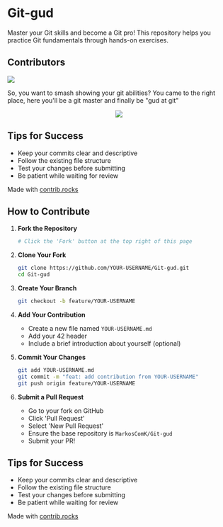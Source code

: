 # Git-gud

Master your Git skills and become a Git pro! This repository helps you practice Git fundamentals through hands-on exercises.

## Contributors
<a href="https://github.com/MarkosComK/Git-gud/graphs/contributors">
  <img src="https://contrib.rocks/image?repo=MarkosComK/Git-gud" />
</a>

So, you want to smash showing your git abilities? 
You came to the right place, here you'll be a git master and finally be "gud at git"

<p align="center">
  <img src="https://github.com/user-attachments/assets/c54ebd8a-5008-49a0-8e4d-a00b288e3aa0"/>
</p>

## Tips for Success
- Keep your commits clear and descriptive
- Follow the existing file structure
- Test your changes before submitting
- Be patient while waiting for review

Made with [contrib.rocks](https://contrib.rocks)

## How to Contribute

1. **Fork the Repository**
   ```bash
   # Click the 'Fork' button at the top right of this page
   ```

2. **Clone Your Fork**
   ```bash
   git clone https://github.com/YOUR-USERNAME/Git-gud.git
   cd Git-gud
   ```

3. **Create Your Branch**
   ```bash
   git checkout -b feature/YOUR-USERNAME
   ```

4. **Add Your Contribution**
   - Create a new file named `YOUR-USERNAME.md`
   - Add your 42 header
   - Include a brief introduction about yourself (optional)

5. **Commit Your Changes**
   ```bash
   git add YOUR-USERNAME.md
   git commit -m "feat: add contribution from YOUR-USERNAME"
   git push origin feature/YOUR-USERNAME
   ```

6. **Submit a Pull Request**
   - Go to your fork on GitHub
   - Click 'Pull Request'
   - Select 'New Pull Request'
   - Ensure the base repository is `MarkosComK/Git-gud`
   - Submit your PR!

## Tips for Success
- Keep your commits clear and descriptive
- Follow the existing file structure
- Test your changes before submitting
- Be patient while waiting for review

Made with [contrib.rocks](https://contrib.rocks)
